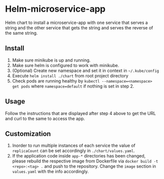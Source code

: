 # Helm-microservice-app
Helm chart to install a microservice-app with one service that serves a string and the other service that gets the string and serves the reverse of the same string.

## Install
1. Make sure minikube is up and running.
2. Make sure helm is configured to work with minikube.
3. (Optional) Create new namespace and set it in context in `~/.kube/config`
4. Execute `helm install ./chart` from root project directory
5. Check pods are running healthy by `kubectl --namespace=<namespace> get pods` where `namespace=default` if nothing is set in step 2.

## Usage
Follow the instructions that are displayed after step 4 above to get the URL and curl to the same to access the app.

## Customization
1. Inorder to run multiple instances of each service the value of `replicaCount` can be set accordingly in `./chart/values.yaml`.
2. If the application code inside `app-*` directories has been changed, please rebuild the respective image from Dockerfile via `docker build -t <repo>:<tag> .` and push to the repository. Change the `image` section in `values.yaml` with the info accordingly.
